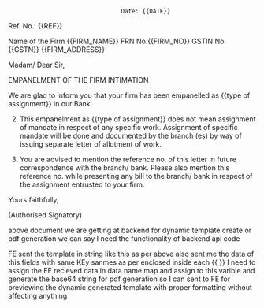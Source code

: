 
									Date: {{DATE}}
Ref. No.: {{REF}}

Name of the Firm {{FIRM_NAME}}
FRN No.{{FIRM_NO}}
GSTIN No.{{GSTN}}
{{FIRM_ADDRESS}}


Madam/ Dear Sir,

EMPANELMENT OF THE FIRM
INTIMATION

We are glad to inform you that your firm has been empanelled as {{type of assignment}} in our Bank.

2. This empanelment as {{type of assignment}} does not mean assignment of mandate in respect of any specific work. Assignment of specific mandate will be done and documented by the branch (es) by way of issuing separate letter of allotment of work.

3. You are advised to mention the reference no. of this letter in future correspondence with the branch/ bank. Please also mention this reference no. while presenting any bill to the branch/ bank in respect of the assignment entrusted to your firm.



Yours faithfully, 


(Authorised Signatory)


above document we are getting at backend for dynamic template create or pdf generation we can say I need the functionality of backend api code

FE sent the template in string like this as per above also sent me the data of this fields with same KEy sanmes as per enclosed inside each {{ }} I need to assign the FE recieved data in data name map and assign to this varible and generate the base64 string for pdf generation so I can sent to FE for previewing the dynamic generated template with proper formatting without affecting anything
